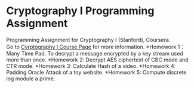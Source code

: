 Cryptography I Programming Assignment
===
Programming Assignment for Cryptography I (Stanford), Coursera.<br>
Go to [Cyrptography I Course Page](https://www.coursera.org/learn/crypto/home/welcome) for more information.
*Homework 1：Many Time Pad. To decrypt a message encrypted by a key stream used more than once.
*Homework 2: Decrypt AES ciphertext of CBC mode and CTR mode.
*Homework 3: Calculate Hash of a video.
*Homework 4: Padding Oracle Attack of a toy website.
*Homework 5: Compute discrete log module a prime.
